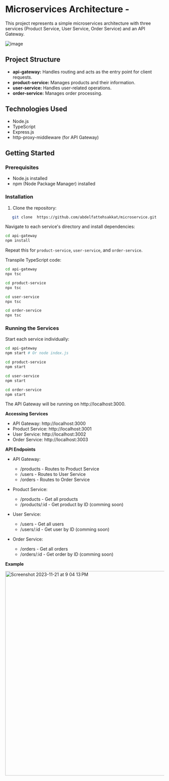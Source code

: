 # Microservices Architecture -

This project represents a simple microservices architecture with three services (Product Service, User Service, Order Service) and an API Gateway.


![image](https://github.com/abdelfattehsakkat/microservice/assets/61501905/41f919ca-9b08-47ea-9693-ca8ff1d81439)


## Project Structure

- **api-gateway:** Handles routing and acts as the entry point for client requests.
- **product-service:** Manages products and their information.
- **user-service:** Handles user-related operations.
- **order-service:** Manages order processing.

## Technologies Used

- Node.js
- TypeScript
- Express.js
- http-proxy-middleware (for API Gateway)

## Getting Started

### Prerequisites

- Node.js installed
- npm (Node Package Manager) installed

### Installation

1. Clone the repository:

```bash
   git clone  https://github.com/abdelfattehsakkat/microservice.git
```


Navigate to each service's directory and install dependencies:

```bash
cd api-gateway
npm install
```

Repeat this for `product-service`, `user-service`, and `order-service`.


Transpile TypeScript code:


```bash
cd api-gateway
npx tsc

cd product-service
npx tsc

cd user-service
npx tsc

cd order-service
npx tsc
```


### Running the Services
Start each service individually:

```bash
cd api-gateway
npm start # Or node index.js

cd product-service
npm start

cd user-service
npm start

cd order-service
npm start

```

The API Gateway will be running on http://localhost:3000.

**Accessing Services**
- API Gateway: http://localhost:3000
- Product Service: http://localhost:3001
- User Service: http://localhost:3002
- Order Service: http://localhost:3003

**API Endpoints**
- API Gateway:
  - /products - Routes to Product Service
  - /users - Routes to User Service
  - /orders - Routes to Order Service


- Product Service:
  - /products - Get all products
  - /products/:id - Get product by ID (comming soon)

- User Service:
  - /users - Get all users
  - /users/:id - Get user by ID (comming soon)

- Order Service:
  - /orders - Get all orders
  - /orders/:id - Get order by ID (comming soon)
 
**Example**


<img width="649" alt="Screenshot 2023-11-21 at 9 04 13 PM" src="https://github.com/abdelfattehsakkat/microservice/assets/61501905/ee2aed05-bd69-40ad-9e4c-7ea8fc970621">


